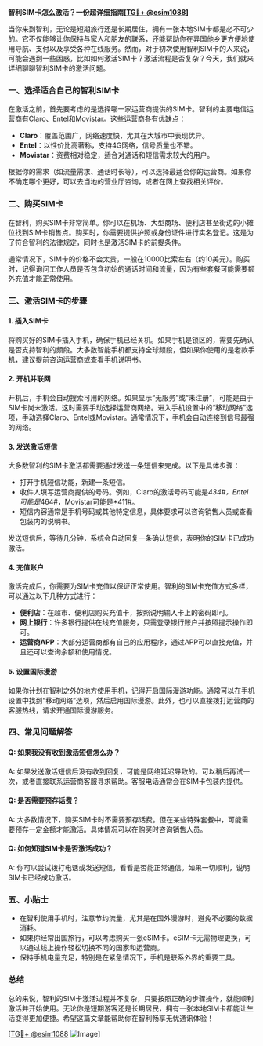**智利SIM卡怎么激活？一份超详细指南[[TG💪+ @esim1088](https://t.me/s/esim1088)]**

当你来到智利，无论是短期旅行还是长期居住，拥有一张本地SIM卡都是必不可少的。它不仅能够让你保持与家人和朋友的联系，还能帮助你在异国他乡更方便地使用导航、支付以及享受各种在线服务。然而，对于初次使用智利SIM卡的人来说，可能会遇到一些困惑，比如如何激活SIM卡？激活流程是否复杂？今天，我们就来详细聊聊智利SIM卡的激活问题。

### 一、选择适合自己的智利SIM卡

在激活之前，首先要考虑的是选择哪一家运营商提供的SIM卡。智利的主要电信运营商有Claro、Entel和Movistar。这些运营商各有优缺点：

- **Claro**：覆盖范围广，网络速度快，尤其在大城市中表现优异。
- **Entel**：以性价比高著称，支持4G网络，信号质量也不错。
- **Movistar**：资费相对稳定，适合对通话和短信需求较大的用户。

根据你的需求（如流量需求、通话时长等），可以选择最适合你的运营商。如果你不确定哪个更好，可以去当地的营业厅咨询，或者在网上查找相关评价。

### 二、购买SIM卡

在智利，购买SIM卡非常简单。你可以在机场、大型商场、便利店甚至街边的小摊位找到SIM卡销售点。购买时，你需要提供护照或身份证件进行实名登记。这是为了符合智利的法律规定，同时也是激活SIM卡的前提条件。

通常情况下，SIM卡的价格不会太贵，一般在10000比索左右（约10美元）。购买时，记得询问工作人员是否包含初始的通话时间和流量，因为有些套餐可能需要额外充值才能正常使用。

### 三、激活SIM卡的步骤

#### 1. 插入SIM卡

将购买好的SIM卡插入手机，确保手机已经关机。如果手机是锁区的，需要先确认是否支持智利的频段。大多数智能手机都支持全球频段，但如果你使用的是老款手机，建议提前咨询运营商或查看手机说明书。

#### 2. 开机并联网

开机后，手机会自动搜索可用的网络。如果显示“无服务”或“未注册”，可能是由于SIM卡尚未激活。这时需要手动选择运营商网络。进入手机设置中的“移动网络”选项，手动选择Claro、Entel或Movistar。通常情况下，手机会自动连接到信号最强的网络。

#### 3. 发送激活短信

大多数智利的SIM卡激活都需要通过发送一条短信来完成。以下是具体步骤：

- 打开手机短信功能，新建一条短信。
- 收件人填写运营商提供的号码。例如，Claro的激活号码可能是*434#，Entel可能是*464#，Movistar可能是*411#。
- 短信内容通常是手机号码或其他特定信息，具体要求可以咨询销售人员或查看包装内的说明书。

发送短信后，等待几分钟，系统会自动回复一条确认短信，表明你的SIM卡已成功激活。

#### 4. 充值账户

激活完成后，你需要为SIM卡充值以保证正常使用。智利的SIM卡充值方式多样，可以通过以下几种方式进行：

- **便利店**：在超市、便利店购买充值卡，按照说明输入卡上的密码即可。
- **网上银行**：许多银行提供在线充值服务，只需登录银行账户并按照提示操作即可。
- **运营商APP**：大部分运营商都有自己的应用程序，通过APP可以直接充值，并且还可以查询余额和使用情况。

#### 5. 设置国际漫游

如果你计划在智利之外的地方使用手机，记得开启国际漫游功能。通常可以在手机设置中找到“移动网络”选项，然后启用国际漫游。此外，也可以直接拨打运营商的客服热线，请求开通国际漫游服务。

### 四、常见问题解答

#### Q: 如果我没有收到激活短信怎么办？

A: 如果发送激活短信后没有收到回复，可能是网络延迟导致的。可以稍后再试一次，或者直接联系运营商客服寻求帮助。客服电话通常会在SIM卡包装内提供。

#### Q: 是否需要预存话费？

A: 大多数情况下，购买SIM卡时不需要预存话费。但在某些特殊套餐中，可能需要预存一定金额才能激活。具体情况可以在购买时咨询销售人员。

#### Q: 如何知道SIM卡是否激活成功？

A: 你可以尝试拨打电话或发送短信，看看是否能正常通信。如果一切顺利，说明SIM卡已经成功激活。

### 五、小贴士

- 在智利使用手机时，注意节约流量，尤其是在国外漫游时，避免不必要的数据消耗。
- 如果你经常出国旅行，可以考虑购买一张eSIM卡。eSIM卡无需物理更换，可以通过线上操作轻松切换不同的国家和运营商。
- 保持手机电量充足，特别是在紧急情况下，手机是联系外界的重要工具。

### 总结

总的来说，智利的SIM卡激活过程并不复杂，只要按照正确的步骤操作，就能顺利激活并开始使用。无论你是短期游客还是长期居民，拥有一张本地SIM卡都能让生活变得更加便捷。希望这篇文章能帮助你在智利畅享无忧通讯体验！

[[TG💪+ @esim1088](https://t.me/s/esim1088) ![Image](https://i.postimg.cc/4NQfJmqS/Snipaste-2025-05-13-00-14-12.png)]